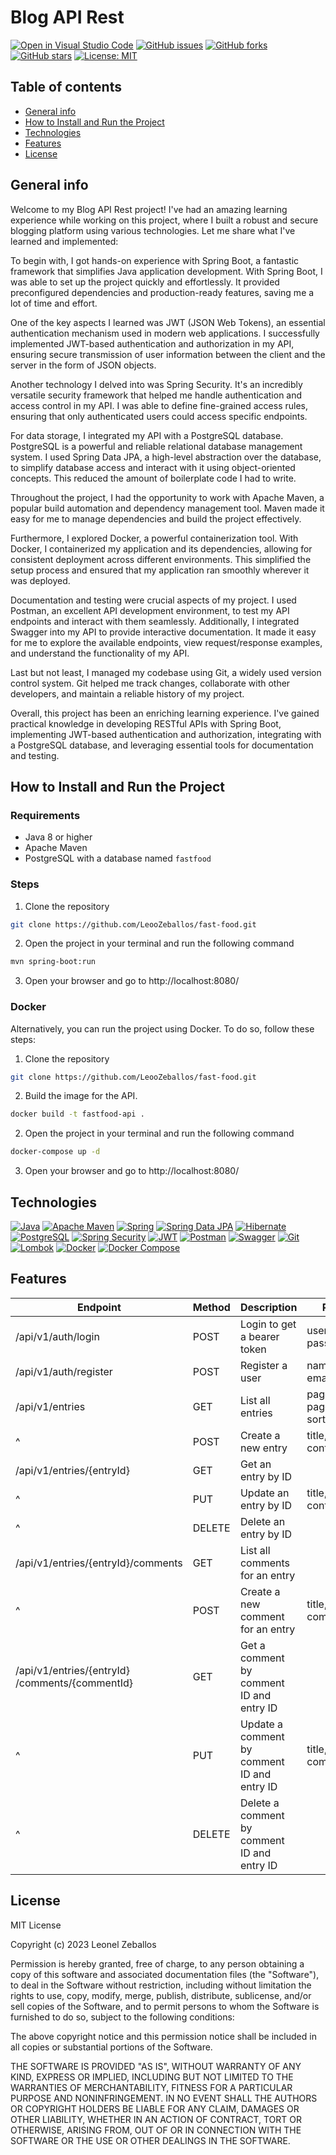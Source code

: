 # Blog API Rest

[![Open in Visual Studio Code](https://img.shields.io/badge/Open%20in-Visual%20Studio%20Code-blue?logo=visual-studio-code)](https://open.vscode.dev/LeooZeballos/blog-api) [![GitHub issues](https://img.shields.io/github/issues/LeooZeballos/blog-api)](https://github.com/LeooZeballos/blog-api/issues) [![GitHub forks](https://img.shields.io/github/forks/LeooZeballos/blog-api)](https://github.com/LeooZeballos/blog-api/network) [![GitHub stars](https://img.shields.io/github/stars/LeooZeballos/blog-api)](https://github.com/LeooZeballos/blog-api/stargazers) [![License: MIT](https://img.shields.io/badge/License-MIT-yellow.svg)](https://opensource.org/licenses/MIT)

## Table of contents
* [General info](#General-info)
* [How to Install and Run the Project](#How-to-Install-and-Run-the-Project)
* [Technologies](#Technologies)
* [Features](#Features)
* [License](#License)

## General info

Welcome to my Blog API Rest project! I've had an amazing learning experience while working on this project, where I built a robust and secure blogging platform using various technologies. Let me share what I've learned and implemented:

To begin with, I got hands-on experience with Spring Boot, a fantastic framework that simplifies Java application development. With Spring Boot, I was able to set up the project quickly and effortlessly. It provided preconfigured dependencies and production-ready features, saving me a lot of time and effort.

One of the key aspects I learned was JWT (JSON Web Tokens), an essential authentication mechanism used in modern web applications. I successfully implemented JWT-based authentication and authorization in my API, ensuring secure transmission of user information between the client and the server in the form of JSON objects.

Another technology I delved into was Spring Security. It's an incredibly versatile security framework that helped me handle authentication and access control in my API. I was able to define fine-grained access rules, ensuring that only authenticated users could access specific endpoints.

For data storage, I integrated my API with a PostgreSQL database. PostgreSQL is a powerful and reliable relational database management system. I used Spring Data JPA, a high-level abstraction over the database, to simplify database access and interact with it using object-oriented concepts. This reduced the amount of boilerplate code I had to write.

Throughout the project, I had the opportunity to work with Apache Maven, a popular build automation and dependency management tool. Maven made it easy for me to manage dependencies and build the project effectively.

Furthermore, I explored Docker, a powerful containerization tool. With Docker, I containerized my application and its dependencies, allowing for consistent deployment across different environments. This simplified the setup process and ensured that my application ran smoothly wherever it was deployed.

Documentation and testing were crucial aspects of my project. I used Postman, an excellent API development environment, to test my API endpoints and interact with them seamlessly. Additionally, I integrated Swagger into my API to provide interactive documentation. It made it easy for me to explore the available endpoints, view request/response examples, and understand the functionality of my API.

Last but not least, I managed my codebase using Git, a widely used version control system. Git helped me track changes, collaborate with other developers, and maintain a reliable history of my project.

Overall, this project has been an enriching learning experience. I've gained practical knowledge in developing RESTful APIs with Spring Boot, implementing JWT-based authentication and authorization, integrating with a PostgreSQL database, and leveraging essential tools for documentation and testing.

## How to Install and Run the Project

### Requirements

* Java 8 or higher
* Apache Maven
* PostgreSQL with a database named `fastfood`

### Steps
1. Clone the repository
```bash
git clone https://github.com/LeooZeballos/fast-food.git
```
2. Open the project in your terminal and run the following command
```bash
mvn spring-boot:run
```
3. Open your browser and go to http://localhost:8080/

### Docker

Alternatively, you can run the project using Docker. To do so, follow these steps:

1. Clone the repository
```bash
git clone https://github.com/LeooZeballos/fast-food.git
```
2. Build the image for the API.
```bash
docker build -t fastfood-api .
```
2. Open the project in your terminal and run the following command
```bash
docker-compose up -d
```
3. Open your browser and go to http://localhost:8080/

## Technologies

[![Java](https://img.shields.io/badge/java-%23ED8B00.svg?style=for-the-badge&logo=openjdk&logoColor=white)](https://www.java.com)
[![Apache Maven](https://img.shields.io/badge/Apache%20Maven-C71A36?style=for-the-badge&logo=Apache%20Maven&logoColor=white)](https://maven.apache.org)
[![Spring](https://img.shields.io/badge/spring-%236DB33F.svg?style=for-the-badge&logo=spring&logoColor=white)](https://spring.io)
[![Spring Data JPA](https://img.shields.io/badge/Spring%20Data%20JPA-6DB33F?style=for-the-badge&logo=Spring&logoColor=white)](https://spring.io/projects/spring-data-jpa)
[![Hibernate](https://img.shields.io/badge/Hibernate-59666C?style=for-the-badge&logo=Hibernate&logoColor=white)](https://hibernate.org)
[![PostgreSQL](https://img.shields.io/badge/PostgreSQL-316192?style=for-the-badge&logo=PostgreSQL&logoColor=white)](https://www.postgresql.org)
[![Spring Security](https://img.shields.io/badge/Spring%20Security-6DB33F?style=for-the-badge&logo=Spring&logoColor=white)](https://spring.io/projects/spring-security)
[![JWT](https://img.shields.io/badge/JWT-black?style=for-the-badge&logo=JSON%20web%20tokens)](https://jwt.io)
[![Postman](https://img.shields.io/badge/Postman-FF6C37?style=for-the-badge&logo=postman&logoColor=white)](https://www.postman.com)
[![Swagger](https://img.shields.io/badge/Swagger-85EA2D?style=for-the-badge&logo=Swagger&logoColor=black)](https://swagger.io)
[![Git](https://img.shields.io/badge/Git-F05032?style=for-the-badge&logo=Git&logoColor=white)](https://git-scm.com)
[![Lombok](https://img.shields.io/badge/Lombok-BC2E86?style=for-the-badge&logo=Lombok&logoColor=white)](https://projectlombok.org)
[![Docker](https://img.shields.io/badge/Docker-2496ED?style=for-the-badge&logo=Docker&logoColor=white)](https://www.docker.com)
[![Docker Compose](https://img.shields.io/badge/Docker%20Compose-2496ED?style=for-the-badge&logo=Docker&logoColor=white)](https://docs.docker.com/compose)

## Features

| Endpoint                              | Method | Description                            | Parameters                          | Role  |
|---------------------------------------|--------|----------------------------------------|-------------------------------------|-------|
| /api/v1/auth/login                    | POST   | Login to get a bearer token            | usernameOrEmail, password           | ANY   |
| /api/v1/auth/register                 | POST   | Register a user                        | name, username, email, password     | ANY   |
| /api/v1/entries                       | GET    | List all entries                       | pageNumber, pageSize, sortBy, sortDir| ANY   |
| ^                                     | POST   | Create a new entry                     | title, description, content         | ADMIN |
| /api/v1/entries/{entryId}             | GET    | Get an entry by ID                     |                                     | ANY   |
| ^                                     | PUT    | Update an entry by ID                  | title, description, content         | ADMIN |
| ^                                     | DELETE | Delete an entry by ID                  |                                     | ADMIN |
| /api/v1/entries/{entryId}/comments    | GET    | List all comments for an entry         |                                     | ANY   |
| ^                                     | POST   | Create a new comment for an entry      | title, email, comment               | ANY   |
| /api/v1/entries/{entryId} /comments/{commentId} | GET    | Get a comment by comment ID and entry ID |                                     | ANY   |
| ^                                     | PUT    | Update a comment by comment ID and entry ID | title, email, comment               | ANY   |
| ^                                     | DELETE | Delete a comment by comment ID and entry ID |                                     | ANY   |

## License

MIT License

Copyright (c) 2023 Leonel Zeballos

Permission is hereby granted, free of charge, to any person obtaining a copy
of this software and associated documentation files (the "Software"), to deal
in the Software without restriction, including without limitation the rights
to use, copy, modify, merge, publish, distribute, sublicense, and/or sell
copies of the Software, and to permit persons to whom the Software is
furnished to do so, subject to the following conditions:

The above copyright notice and this permission notice shall be included in all
copies or substantial portions of the Software.

THE SOFTWARE IS PROVIDED "AS IS", WITHOUT WARRANTY OF ANY KIND, EXPRESS OR
IMPLIED, INCLUDING BUT NOT LIMITED TO THE WARRANTIES OF MERCHANTABILITY,
FITNESS FOR A PARTICULAR PURPOSE AND NONINFRINGEMENT. IN NO EVENT SHALL THE
AUTHORS OR COPYRIGHT HOLDERS BE LIABLE FOR ANY CLAIM, DAMAGES OR OTHER
LIABILITY, WHETHER IN AN ACTION OF CONTRACT, TORT OR OTHERWISE, ARISING FROM,
OUT OF OR IN CONNECTION WITH THE SOFTWARE OR THE USE OR OTHER DEALINGS IN THE
SOFTWARE.
